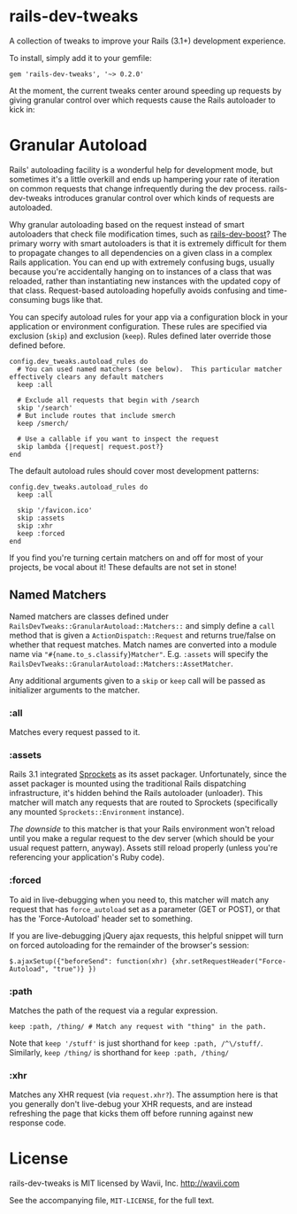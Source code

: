 # rails-dev-tweaks
A collection of tweaks to improve your Rails (3.1+) development experience.

To install, simply add it to your gemfile:

    gem 'rails-dev-tweaks', '~> 0.2.0'

At the moment, the current tweaks center around speeding up requests by giving granular control over which requests
cause the Rails autoloader to kick in:


# Granular Autoload
Rails' autoloading facility is a wonderful help for development mode, but sometimes it's a little overkill and ends up
hampering your rate of iteration on common requests that change infrequently during the dev process.  rails-dev-tweaks
introduces granular control over which kinds of requests are autoloaded.

Why granular autoloading based on the request instead of smart autoloaders that check file modification times, such as
[rails-dev-boost](https://github.com/thedarkone/rails-dev-boost)?  The primary worry with smart autoloaders is that it
is extremely difficult for them to propagate changes to all dependencies on a given class in a complex Rails
application.  You can end up with extremely confusing bugs, usually because you're accidentally hanging on to instances
of a class that was reloaded, rather than instantiating new instances with the updated copy of that class.
Request-based autoloading hopefully avoids confusing and time-consuming bugs like that.

You can specify autoload rules for your app via a configuration block in your application or environment configuration.
These rules are specified via exclusion (`skip`) and exclusion (`keep`).  Rules defined later override those defined
before.

    config.dev_tweaks.autoload_rules do
      # You can used named matchers (see below).  This particular matcher effectively clears any default matchers
      keep :all

      # Exclude all requests that begin with /search
      skip '/search'
      # But include routes that include smerch
      keep /smerch/

      # Use a callable if you want to inspect the request
      skip lambda {|request| request.post?}
    end

The default autoload rules should cover most development patterns:

    config.dev_tweaks.autoload_rules do
      keep :all

      skip '/favicon.ico'
      skip :assets
      skip :xhr
      keep :forced
    end

If you find you're turning certain matchers on and off for most of your projects, be vocal about it!  These defaults
are not set in stone!

## Named Matchers
Named matchers are classes defined under `RailsDevTweaks::GranularAutoload::Matchers::` and simply define a `call`
method that is given a `ActionDispatch::Request` and returns true/false on whether that request matches. Match names
are converted into a module name via `"#{name.to_s.classify}Matcher"`.  E.g. `:assets` will specify the
`RailsDevTweaks::GranularAutoload::Matchers::AssetMatcher`.

Any additional arguments given to a `skip` or `keep` call will be passed as initializer arguments to the matcher.

### :all
Matches every request passed to it.

### :assets
Rails 3.1 integrated [Sprockets](http://getsprockets.org/) as its asset packager.  Unfortunately, since the asset
packager is mounted using the traditional Rails dispatching infrastructure, it's hidden behind the Rails autoloader
(unloader). This matcher will match any requests that are routed to Sprockets (specifically any mounted
`Sprockets::Environment` instance).

_The downside_ to this matcher is that your Rails environment won't reload until you make a regular request to the dev
server (which should be your usual request pattern, anyway).  Assets still reload properly (unless you're referencing
your application's Ruby code).

### :forced
To aid in live-debugging when you need to, this matcher will match any request that has `force_autoload` set as a
parameter (GET or POST), or that has the 'Force-Autoload' header set to something.

If you are live-debugging jQuery ajax requests, this helpful snippet will turn on forced autoloading for the remainder
of the browser's session:

    $.ajaxSetup({"beforeSend": function(xhr) {xhr.setRequestHeader("Force-Autoload", "true")} })

### :path
Matches the path of the request via a regular expression.

    keep :path, /thing/ # Match any request with "thing" in the path.

Note that `keep '/stuff'` is just shorthand for `keep :path, /^\/stuff/`.  Similarly, `keep /thing/` is shorthand for
`keep :path, /thing/`

### :xhr
Matches any XHR request (via `request.xhr?`).  The assumption here is that you generally don't live-debug your XHR
requests, and are instead refreshing the page that kicks them off before running against new response code.


# License
rails-dev-tweaks is MIT licensed by Wavii, Inc.  http://wavii.com

See the accompanying file, `MIT-LICENSE`, for the full text.

